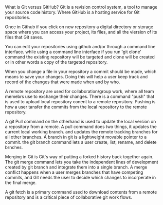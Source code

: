 What is Git versus GitHub? Git is a revision control system, a tool to manage your source code history. Where GitHub is a hosting service for Git repositories.

Once in Github if you click on new repository a digital directory or storage space where you can access your project, its files, and all the viersion of its files that Git saves.

You can edit your repositories using github and/or through a command line interface. while using a command line interface if you run 'git clone' command the existing repository will be targeted and clone will be created or in other words a copy of the targeted repository.

When you change a file in your repository a commit should be made, which means to save your changes. Doing this will help a user keep track and record of the changes that were made when and by who.

A remote repository are used for collaboration/group work, where all team memebrs use to exchange their changes. There is a command "push" that is used to upload local repository conent to a remote repository. Pushing is how a user tansfer the commits from the local repository to the remote repository.

A git Pull command on the otherhand is used to update the local version on a repository from a remote. A pull command does two things, it updates the current local working branch. and updates the remote tracking branches for all other branches. A branch in git is a lightweight movable pointer to a commit. the git branch command lets a user create, list, rename, and delete brnches.

Merging in Git is Git's way of putting a forked history back together again. The git merge command lets you take the independent lines of development created by git branch and integrate them into a single branch. A merge conflict happens when a user merges branches that have competing commits, and Git needs the user to decide which changes to incorperate in the final merge.

A git fetch is a primary command used to download contents from a remote repository and is a critical piece of collaborative git work flows.

